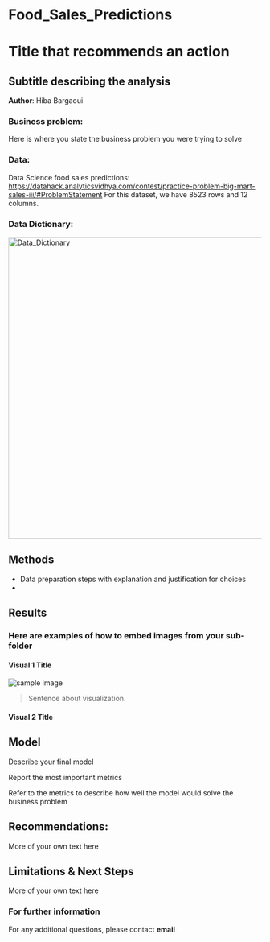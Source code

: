 # Food_Sales_Predictions
# Title that recommends an action
## Subtitle describing the analysis 

**Author**: Hiba Bargaoui 

### Business problem: 

Here is where you state the business problem you were trying to solve


### Data: 
Data Science food sales predictions: https://datahack.analyticsvidhya.com/contest/practice-problem-big-mart-sales-iii/#ProblemStatement
For this dataset, we have 8523 rows and 12 columns. 

### Data Dictionary:
<img width="599" alt="Data_Dictionary" src="https://github.com/HibaBargaoui/Food_Sales_Predictions/assets/135720154/68ed84fe-cd37-4a0a-886a-410e1c63b229">


## Methods
- Data preparation steps with explanation and justification for choices
- 

## Results

### Here are examples of how to embed images from your sub-folder


#### Visual 1 Title
![sample image](project1_sample_image.png)

> Sentence about visualization.

#### Visual 2 Title

## Model

Describe your final model

Report the most important metrics

Refer to the metrics to describe how well the model would solve the business problem

## Recommendations:

More of your own text here


## Limitations & Next Steps

More of your own text here


### For further information


For any additional questions, please contact **email**
